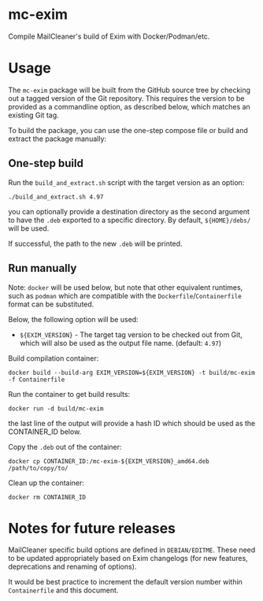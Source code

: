 # mc-exim

Compile MailCleaner's build of Exim with Docker/Podman/etc.

# Usage

The `mc-exim` package will be built from the GitHub source tree by checking out a tagged version of the Git repository. This requires the version to be provided as a commandline option, as described below, which matches an existing Git tag.

To build the package, you can use the one-step compose file or build and extract the package manually:

## One-step build

Run the `build_and_extract.sh` script with the target version as an option:

```
./build_and_extract.sh 4.97
```

you can optionally provide a destination directory as the second argument to have the `.deb` exported to a specific directory. By default, `${HOME}/debs/` will be used.

If successful, the path to the new `.deb` will be printed.

## Run manually

Note: `docker` will be used below, but note that other equivalent runtimes, such as `podman` which are compatible with the `Dockerfile`/`Containerfile` format can be substituted.

Below, the following option will be used:

* `${EXIM_VERSION}` - The target tag version to be checked out from Git, which will also be used as the output file name. (default: `4.97`)

Build compilation container:

```
docker build --build-arg EXIM_VERSION=${EXIM_VERSION} -t build/mc-exim -f Containerfile
```

Run the container to get build results:

```
docker run -d build/mc-exim
```

the last line of the output will provide a hash ID which should be used as the CONTAINER_ID below.

Copy the `.deb` out of the container:

```
docker cp CONTAINER_ID:/mc-exim-${EXIM_VERSION}_amd64.deb /path/to/copy/to/
```

Clean up the container:

```
docker rm CONTAINER_ID
```

# Notes for future releases

MailCleaner specific build options are defined in `DEBIAN/EDITME`. These need to be updated appropriately based on Exim changelogs (for new features, deprecations and renaming of options).

It would be best practice to increment the default version number within `Containerfile` and this document.
